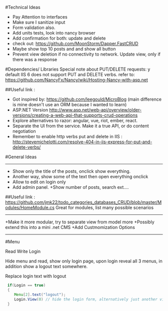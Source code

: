 ﻿#Technical Ideas
+ Pay Attention to interfaces
+ Make sure I sanitize input
+ Form validation also.
+ Add units tests, look into nancy browser
+ Add confirmation for both: update and delete
+ check out: https://github.com/MoonStorm/Dapper.FastCRUD
+ Maybe show top 10 posts and and show all button
+ Prevent view deletion if no connectivity to network. Update view, only if there was
a response

#Dependencies/ Libraries
Special note about PUT/DELETE requests: y default IIS 6 does not support PUT and DELETE verbs.
refer to: https://github.com/NancyFx/Nancy/wiki/Hosting-Nancy-with-asp.net

##Useful link :
+ Got inspired by: https://github.com/leegould/MicroBlog (main difference is mine doesn't use an ORM because I wanted to learn)
+ ASP.NET Version http://www.asp.net/web-api/overview/older-versions/creating-a-web-api-that-supports-crud-operations
+ Explore alternatives to razor: angular, vue, riot, ember, react.
+ Separate the UI from the service. Make it a true API, or do content
negotiation
+ Remember to enable http verbs put and delete in IIS : http://stevemichelotti.com/resolve-404-in-iis-express-for-put-and-delete-verbs/



#General Ideas
*******
+ Show only the title of the posts, onclick show everything.
+ Another way, show some of the text then open everything onclick
+ Allow to edit on login only
+ Add admin panel.
+Show number of posts, search ext....

##Useful link :
 https://github.com/jmk22/todo_categories_databases_CRUD/blob/master/Modules/HomeModule.cs
Great for modules, list many possible scenarios
*******
+Make it more modular, try to separate view from model more
+Possibly extend this into a mini .net CMS
+Add Custmomization Options


*******
#Menu
  
Read Write Login


Hide menu and read, show only login page, upon login
reveal all 3 menus, in addition show a logout text somewhere.

Replace login text with logout

```java 
 if(Login == true)
 {
    Menu[2].text("logout");
    Login.View(0) // hide the login form, alternatively just another view altogether
 }

```


